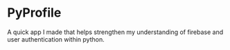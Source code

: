 # PyProfile
A quick app I made that helps strengthen my understanding of firebase and user authentication within python.
